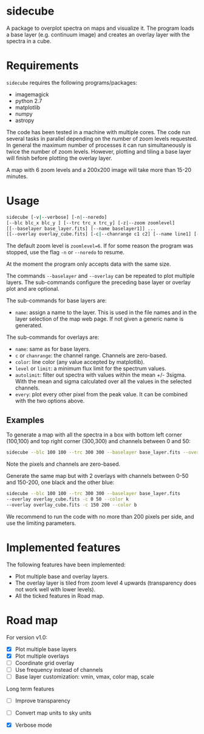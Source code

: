 # sidecube

A package to overplot spectra on maps and visualize it. The program loads a
base layer (e.g. continuum image) and creates an overlay layer with the spectra
in a cube.

# Requirements

`sidecube` requires the following programs/packages:

- imagemagick
- python 2.7
- matplotlib
- numpy
- astropy

The code has been tested in a machine with multiple cores. The code run several
tasks in parallel depending on the number of zoom levels requested. In general
the maximum number of processes it can run simultaneously is twice the number
of zoom levels. However, plotting and tiling a base layer will finish before
plotting the overlay layer.

A map with 6 zoom levels and a 200x200 image will take more than 15-20 minutes.

# Usage

```bash
sidecube [-v|--verbose] [-n|--noredo] 
[--blc blc_x blc_y ] [--trc trc_x trc_y] [-z|--zoom zoomlevel] 
[[--baselayer base_layer.fits] [--name baselayer1]] ... 
[[--overlay overlay_cube.fits] [-c|--chanrange c1 c2] [--name line1] [--color black] [[--level|--limit level] [--autolimit]] [--every number]] ...
```

The default zoom level is `zoomlevel=6`. If for some reason the program was 
stopped, use the flag `-n` or `--noredo` to resume.

At the moment the program only accepts data with the same size.

The commands `--baselayer` and `--overlay` can be repeated to plot multiple 
layers. The sub-commands configure the preceding base layer or overlay plot 
and are optional. 

The sub-commands for base layers are:
- `name`: assign a name to the layer. This is used in the file names and in the
layer selection of the map web page. If not given a generic name is generated.

The sub-commands for overlays are:
- `name`: same as for base layers.
- `c` or `chanrange`: the channel range. Channels are zero-based.
- `color`: line color (any value accepted by matplotlib).
- `level` or `limit`: a minimum flux limit for the spectrum values.
- `autolimit`: filter out spectra with values within  the mean +/- 3sigma. With 
the mean and sigma calculated over all the values in the selected channels.
- `every`: plot every other pixel from the peak value. It can be combined with 
the two options above.

## Examples

To generate a map with all the spectra in a box with bottom left corner
(100,100) and top right corner (300,300) and channels between 0 and 50:
```bash
sidecube --blc 100 100 --trc 300 300 --baselayer base_layer.fits --overlay overlay_cube.fits -c 0 50
```
Note the pixels and channels are zero-based.

Generate the same map but with 2 overlays with channels between 0-50 and 
150-200, one black and the other blue:
```bash
sidecube --blc 100 100 --trc 300 300 --baselayer base_layer.fits 
--overlay overlay_cube.fits -c 0 50 --color k 
--overlay overlay_cube.fits -c 150 200 --color b
```

We recommend to run the code with no more than 200 pixels per side, and use the limiting parameters.

# Implemented features

The following features have been implemented:

- Plot multiple base and overlay layers.
- The overlay layer is tiled from zoom level 4 upwards (transparency does not
  work well with lower levels).
- All the ticked features in Road map.

# Road map

For version v1.0:

- [x] Plot multiple base layers
- [x] Plot multiple overlays
- [ ] Coordinate grid overlay
- [ ] Use frequency instead of channels
- [ ] Base layer customization: vmin, vmax, color map, scale

Long term features

- [ ] Improve transparency
- [ ] Convert map units to sky units
- [x] Verbose mode

